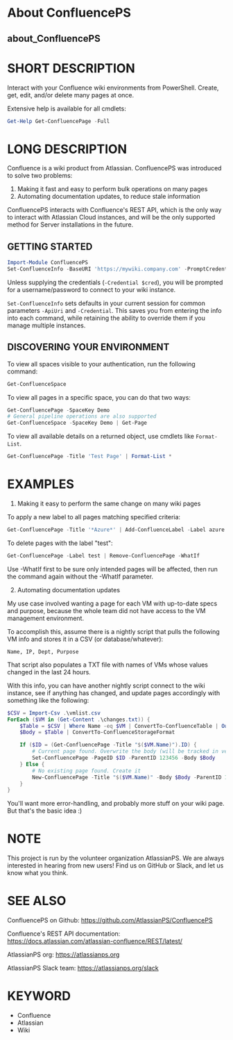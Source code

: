 ﻿---
locale: en-US
layout: documentation
permalink: /docs/ConfluencePS/
---

# About ConfluencePS
## about_ConfluencePS

# SHORT DESCRIPTION
Interact with your Confluence wiki environments from PowerShell.
Create, get, edit, and/or delete many pages at once.

Extensive help is available for all cmdlets:
```powershell
Get-Help Get-ConfluencePage -Full
```

# LONG DESCRIPTION
Confluence is a wiki product from Atlassian. ConfluencePS was introduced to solve two problems:

1. Making it fast and easy to perform bulk operations on many pages
2. Automating documentation updates, to reduce stale information

ConfluencePS interacts with Confluence's REST API, which is the only way
to interact with Atlassian Cloud instances, and will be the only supported
method for Server installations in the future.

## GETTING STARTED
```powershell
Import-Module ConfluencePS
Set-ConfluenceInfo -BaseURI 'https://mywiki.company.com' -PromptCredentials
```

Unless supplying the credentials (`-Credential $cred`), you will be
prompted for a username/password to connect to your wiki instance.

`Set-ConfluenceInfo` sets defaults in your current session for common parameters
`-ApiUri` and `-Credential`. This saves you from entering the info into each command,
while retaining the ability to override them if you manage multiple instances.

## DISCOVERING YOUR ENVIRONMENT
To view all spaces visible to your authentication, run the following command:
```powershell
Get-ConfluenceSpace
```

To view all pages in a specific space, you can do that two ways:
```powershell
Get-ConfluencePage -SpaceKey Demo
# General pipeline operations are also supported
Get-ConfluenceSpace -SpaceKey Demo | Get-Page
```

To view all available details on a returned object, use cmdlets like `Format-List`.
```powershell
Get-ConfluencePage -Title 'Test Page' | Format-List *
```

# EXAMPLES
1. Making it easy to perform the same change on many wiki pages

To apply a new label to all pages matching specified criteria:
```powershell
Get-ConfluencePage -Title '*Azure*' | Add-ConfluenceLabel -Label azure
```

To delete pages with the label "test":
```powershell
Get-ConfluencePage -Label test | Remove-ConfluencePage -WhatIf
```

Use -WhatIf first to be sure only intended pages will be affected,
then run the command again without the -WhatIf parameter.

2. Automating documentation updates

My use case involved wanting a page for each VM with up-to-date specs and purpose,
because the whole team did not have access to the VM management environment.

To accomplish this, assume there is a nightly script that pulls the following
VM info and stores it in a CSV (or database/whatever):
```
Name, IP, Dept, Purpose
```

That script also populates a TXT file with names of VMs whose values
changed in the last 24 hours.

With this info, you can have another nightly script connect to the wiki
instance, see if anything has changed, and update pages accordingly with
something like the following:
```powershell
$CSV = Import-Csv .\vmlist.csv
ForEach ($VM in (Get-Content .\changes.txt)) {
    $Table = $CSV | Where Name -eq $VM | ConvertTo-ConfluenceTable | Out-String
    $Body = $Table | ConvertTo-ConfluenceStorageFormat

    If ($ID = (Get-ConfluencePage -Title "$($VM.Name)").ID) {
        # Current page found. Overwrite the body (will be tracked in version history)
        Set-ConfluencePage -PageID $ID -ParentID 123456 -Body $Body
    } Else {
        # No existing page found. Create it
        New-ConfluencePage -Title "$($VM.Name)" -Body $Body -ParentID 123456
    }
}
```

You'll want more error-handling, and probably more stuff on your wiki page.
But that's the basic idea :)

# NOTE
This project is run by the volunteer organization AtlassianPS.
We are always interested in hearing from new users!
Find us on GitHub or Slack, and let us know what you think.

# SEE ALSO
ConfluencePS on Github: https://github.com/AtlassianPS/ConfluencePS

Confluence's REST API documentation: https://docs.atlassian.com/atlassian-confluence/REST/latest/

AtlassianPS org: https://atlassianps.org

AtlassianPS Slack team: https://atlassianps.org/slack

# KEYWORD
- Confluence
- Atlassian
- Wiki
